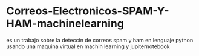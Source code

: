 # Correos-Electronicos-SPAM-Y-HAM-machinelearning
es un trabajo sobre la deteccin de correos spam y ham en lenguaje python usando una maquina virtual en machin learning y jupiternotebook
